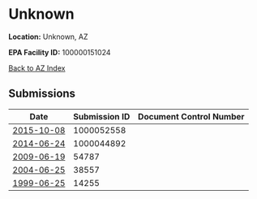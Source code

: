 # Unknown

**Location:** Unknown, AZ

**EPA Facility ID:** 100000151024

[Back to AZ Index](../../index.md)

## Submissions

| Date | Submission ID | Document Control Number |
|------|--------------|-------------------------|
| [2015-10-08](submissions/1000052558.md) | 1000052558 |  |
| [2014-06-24](submissions/1000044892.md) | 1000044892 |  |
| [2009-06-19](submissions/54787.md) | 54787 |  |
| [2004-06-25](submissions/38557.md) | 38557 |  |
| [1999-06-25](submissions/14255.md) | 14255 |  |
